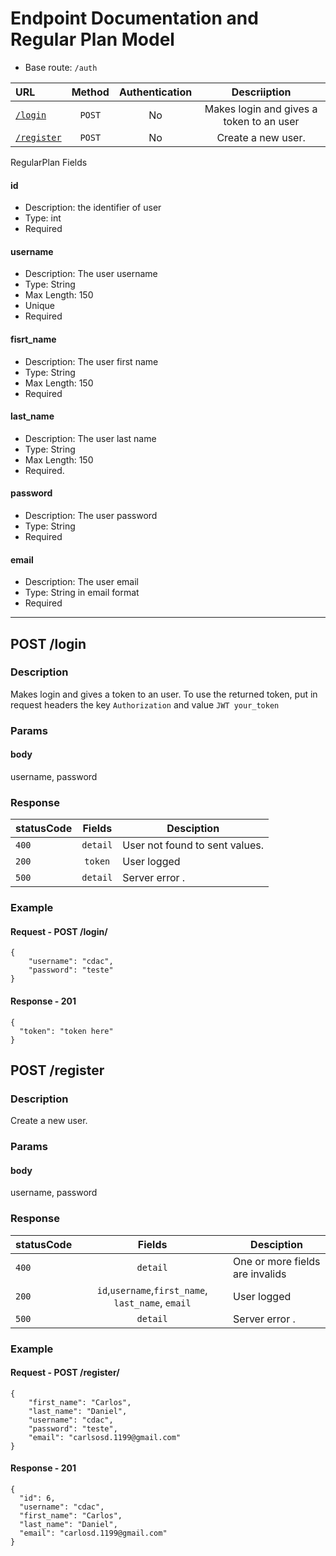 #  Endpoint Documentation and Regular Plan Model

* Base route: `/auth`

| URL                                                                 | Method  | Authentication | Descriiption                                                                         |
| :------------------------------------------------------------------ | :-----: | :------------: | :----------------------------------------------------------------------------------: |
| [`/login`](#markdown-header-get-regularplan)                        | `POST`  |     No         | Makes login and gives a token to an user |
| [`/register`](#markdown-header-post-regularplan)                    | `POST`  |     No         | Create a new user.|

RegularPlan Fields

#### id
- Description: the identifier of user
- Type: int
- Required

#### username
- Description: The user username
- Type: String
- Max Length: 150
- Unique
- Required

#### fisrt_name
- Description: The user first name
- Type: String
- Max Length: 150
- Required

#### last_name
- Description: The user last name
- Type: String
- Max Length: 150
- Required.

#### password
- Description: The user password
- Type: String
- Required

#### email
- Description: The user email
- Type: String in email format
- Required
---
## POST /login
### Description
Makes login and gives a token to an user. To use the returned token, put in request headers the key `Authorization` and value `JWT your_token`

### Params
#### body
username, password

### Response
| statusCode |  Fields                               | Desciption                                                      |
| :--------- | :-----------------------------------: | --------------------------------------------------------------- |
| `400`      |     `detail`                          | User not found to sent values.                                  |
| `200`      |      `token`                          | User logged                                                     |
| `500`      |     `detail`                          | Server error  .                                                 |

### Example
#### Request - POST /login/
```
{
	"username": "cdac",
	"password": "teste"
}
```

#### Response - 201

```
{
  "token": "token here"
}

```



## POST /register
### Description
Create a new user.

### Params
#### body
username, password

### Response
| statusCode |  Fields                                                                    | Desciption                                                      |
| :--------- | :------------------------------------------------------------------------: | --------------------------------------------------------------- |
| `400`      |     `detail`                                                               | One or more fields are invalids                                 |
| `200`      |  `id`,`username`,`first_name`, `last_name`, `email`                        | User logged                                                     |
| `500`      |     `detail`                                                               | Server error  .                                                 |

### Example
#### Request - POST /register/
```
{
	"first_name": "Carlos",
	"last_name": "Daniel",
	"username": "cdac",
	"password": "teste",
	"email": "carlsosd.1199@gmail.com"
}
```

#### Response - 201

```
{
  "id": 6,
  "username": "cdac",
  "first_name": "Carlos",
  "last_name": "Daniel",
  "email": "carlosd.1199@gmail.com"
}

```
